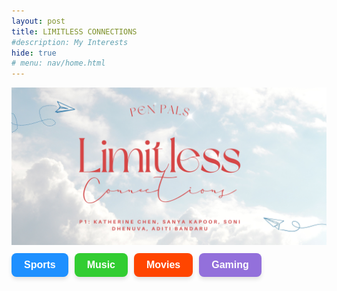 ```yaml
---
layout: post
title: LIMITLESS CONNECTIONS
#description: My Interests
hide: true
# menu: nav/home.html
---
```


<img src = "images/limitless connections.jpg">
<html lang="en">

<div style="display: flex; gap: 10px; padding-top: 10px;">
  <button onclick="redirectToPage('navigation/categories/sports')" style= "background-color: #1e90ff; color: white; padding: 10px 20px; font-size: 16px; font-weight: bold; border: none; border-radius: 8px; cursor: pointer; box-shadow: 0 4px 6px rgba(0, 0, 0, 0.1); transition: transform 0.2s;">
    Sports
  </button>
  
  <button onclick="redirectToPage('navigation/categories/sports')" style="background-color: #32cd32; color: white; padding: 10px 20px; font-size: 16px; font-weight: bold; border: none; border-radius: 8px; cursor: pointer; box-shadow: 0 4px 6px rgba(0, 0, 0, 0.1); transition: transform 0.2s;">
    Music
  </button>
  
  <button onclick="redirectToPage('navigation/categories/sports')" style="background-color: #ff4500; color: white; padding: 10px 20px; font-size: 16px; font-weight: bold; border: none; border-radius: 8px; cursor: pointer; box-shadow: 0 4px 6px rgba(0, 0, 0, 0.1); transition: transform 0.2s;">
    Movies
  </button>
  
  <button onclick="redirectToPage('navigation/categories/sports')" style="background-color: #9370db; color: white; padding: 10px 20px; font-size: 16px; font-weight: bold; border: none; border-radius: 8px; cursor: pointer; box-shadow: 0 4px 6px rgba(0, 0, 0, 0.1); transition: transform 0.2s;">
    Gaming
  </button>
</div>

<script>
  function redirectToPage(url) {
    window.location.href = url;
  }
</script>

